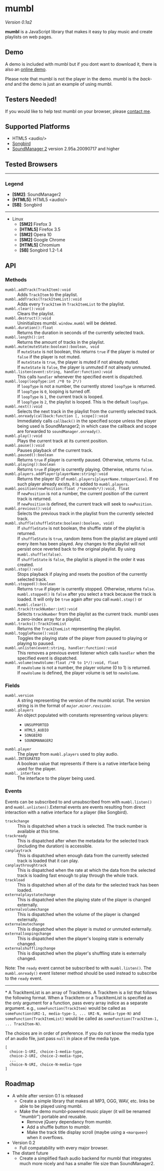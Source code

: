 mumbl
=====

*Version 0.1a2*

**mumbl** is a JavaScript library that makes it easy to play music and create playlists
on web pages.


Demo
----

A demo is included with mumbl but if you dont want to download it, there is also an
[online demo][demo].

Please note that mumbl is not the player in the demo. mumbl is the *back-end* and the
demo is just an example of using mumbl.


Testers Needed!
---------------

If you would like to help test mumbl on your browser, please [contact me][contact].


Supported Platforms
-------------------

 * HTML5 &lt;audio/&gt;
 * [Songbird][sb]
 * [SoundManager 2][sm2] version 2.95a.20090717 and higher


Tested Browsers
---------------

---

### Legend

 * **\[SM2\]**: SoundManager2
 * **\[HTML5\]**: HTML5 &lt;audio/&gt;
 * **\[SB\]**: Songbird 

---

 * Linux
     * **\[SM2\]** Firefox 3
     * **\[HTML5\]** Firefox 3.5
     * **\[SM2\]** Opera 10
     * **\[SM2\]** Google Chrome
     * **\[HTML5\]** Chromium
     * **\[SB\]** Songbird 1.2-1.4


API
---

### Methods

<dl>
  <dt><code>mumbl.addTrack(TrackItem):void</code></dt>
  <dd>Adds <code>TrackItem</code> to the playlist.</dd>

  <dt><code>mumbl.addTracks(TrackItemList):void</code></dt>
  <dd>
    Adds every <code>TrackItem</code> in <code>TrackItemList</code> to the playlist.
  </dd>

  <dt><code>mumbl.clear():void</code></dt>
  <dd>Clears the playlist.</dd>

  <dt><code>mumbl.destruct():void</code></dt>
  <dd>Uninitializes mumbl. <code>window.mumbl</code> will be deleted.</dd>

  <dt><code>mumbl.duration():float</code></dt>
  <dd>Returns the duration in seconds of the currently selected track.</dd>

  <dt><code>mumbl.length():int</code></dt>
  <dd>Returns the amount of tracks in the playlist.</dd>

  <dt><code>mumbl.mute(muteState:boolean):boolean, void</code></dt>
  <dd>
    If <code>muteState</code> is not boolean, this returns <code>true</code> if the
    player is muted or <code>false</code> if the player is not muted.
    <br />
    If <code>muteState</code> is <code>true</code>, the player is muted if not
    already muted.
    <br />
    If <code>muteState</code> is <code>false</code>, the player is unmuted if not
    already unmuted.
  </dd>

  <dt><code>mumbl.listen(event:string, handler:function):void</code></dt>
  <dd>This calls <code>handler</code> whenever the specified event is dispatched.</dd>

  <dt><code>mumbl.loop(loopType:int /*0 to 2*/)</code></dt>
  <dd>
    If <code>loopType</code> is not a number, the currently stored
    <code>loopType</code> is returned.
    <br />
    If <code>loopType</code> is <code>0</code>, looping is turned off.
    <br />
    If <code>loopType</code> is <code>1</code>, the current track is looped.
    <br />
    If <code>loopType</code> is <code>2</code>, the playlist is looped. This is the
    default <code>loopType</code>.
  </dd>

  <dt><code>mumbl.next():void</code></dt>
  <dd>Selects the next track in the playlist from the currently selected track.</dd>

  <dt><code>mumbl.onready(callback:function [, scope]):void</code></dt>
  <dd>
    Immediately calls <code>callback()</code> in the specified scope unless the player
    being used is SoundManager2; in which case the callback and scope are forwarded to
    <code>soundManager.onready()</code>.
  </dd>

  <dt><code>mumbl.play():void</code></dt>
  <dd>Plays the current track at its current position.</dd>

  <dt><code>mumbl.pause():void</code></dt>
  <dd>Pauses playback of the current track.</dd>

  <dt><code>mumbl.paused():boolean</code></dt>
  <dd>
    Returns <code>true</code> if player is currently paused. Otherwise, returns
    <code>false</code>.
  </dd>

  <dt><code>mumbl.playing():boolean</code></dt>
  <dd>
    Returns <code>true</code> if player is currently playing. Otherwise, returns
    <code>false</code>.
  </dd>

  <dt><code>mumbl.players.addPlayer(playerName:string):void</code></dt>
  <dd>
    Returns the player ID of <code>mumbl.players[playerName.toUpperCase]</code>.
    If no such player already exists, it is added to <code>mumbl.players</code>.
  </dd>

  <dt><code>mumbl.position(newPosition:float /*seconds*/):void, float</code></dt>
  <dd>
    If <code>newPosition</code> is not a number, the current position of the current
    track is returned.
    <br />
    If <code>newPosition</code> is defined, the current track will seek to
    <code>newPosition</code>.
  </dd>

  <dt><code>mumbl.previous():void</code></dt>
  <dd>Selects the previous track in the playlist from the currently selected track.</dd>

  <dt><code>mumbl.shuffle(shuffleState:boolean):boolean, void)</code></dt>
  <dd>
    If <code>shuffleState</code> is not boolean, the shuffle state of the playlist
    is returned.
  </dd>
  <dd>
    If <code>shuffleState</code> is <code>true</code>, random items from the
    playlist are played until every item has been played. Any changes to the playlist
    will not persist once reverted back to the original playlist. By using
    <code>mumbl.shuffle(false)</code>.
    <br />
    If <code>shuffleState</code> is <code>false</code>, the playlist is played in
    the order it was created.
  </dd>

  <dt><code>mumbl.stop():void</code></dt>
  <dd>
    Stops playback if playing and resets the position of the currently selected
    track.
  </dd>

  <dt><code>mumbl.stopped():boolean</code></dt>
  <dd>
    Returns <code>true</code> if player is currently stopped. Otherwise, returns
    <code>false</code>. <code>mumbl.stopped()</code> is <code>false</code> after
    you select a track because the track is loaded. It will only be <code>true</code>
    again after you call <code>mumbl.stop()</code> or <code>mumbl.clear()</code>.
  </dd>

  <dt><code>mumbl.track(trackNumber:int):void</code></dt>
  <dd>
    Selects <code>trackNumber</code> from the playlist as the current track.
    mumbl uses a zero-index array for a playlist.
  </dd>

  <dt><code>mumbl.tracks():TrackItemList</code></dt>
  <dd>Returns the <code>TrackItemList</code> representing the playlist.</dd>

  <dt><code>mumbl.togglePause():void</code></dt>
  <dd>
    Toggles the playing state of the player from paused to playing or playing to
    paused.
  </dd>

  <dt><code>mumbl.unlisten(event:string, handler:function):void</code></dt>
  <dd>
    This removes a previous event listener which calls <code>handler</code> when
    the specified event is dispatched.
  </dd>

  <dt><code>mumbl.volume(newVolume:float /*0 to 1*/):void, float</code></dt>
  <dd>
    If <code>newVolume</code> is not a number, the player volume (0 to 1) is
    returned.
    <br />
    If <code>newVolume</code> is defined, the player volume is set to
    <code>newVolume</code>.
  </dd>
</dl>

### Fields

<dl>
  <dt><code>mumbl.version</code></dt>
  <dd>
    A string representing the version of the mumbl script. The version string is in the
    format of <code><em>major</em>.<em>minor</em>.<em>revision</em></code>.
  </dd>

  <dt><code>mumbl.players</code></dt>
  <dd>An object populated with constants representing various players:
    <ul>
      <li><code>UNSUPPORTED</code></li>
      <li><code>HTML5_AUDIO</code></li>
      <li><code>SONGBIRD</code></li>
      <li><code>SOUNDMANAGER2</code></li>
    </ul>
  </dd>

  <dt><code>mumbl.player</code></dt>
  <dd>The player from <code>mumbl.players</code> used to play audio.</dd>

  <dt><code>mumbl.INTEGRATED</code></dt>
  <dd>
    A boolean value that represents if there is a native interface being used for the
    player.
  </dd>

  <dt><code>mumbl._interface</code></dt>
  <dd>The interface to the player being used.</dd>
</dl>

### Events

Events can be subscribed to and unsubscribed from with `mumbl.listen()` and
`mumbl.unlisten()`.External events are events resulting from direct interaction
with a native interface for a player (like Songbird).

<dl>
  <dt><code>trackchange</code></dt>
  <dd>
    This is dispatched when a track is selected. The track number is available at
    this time.
  </dd>
  
  <dt><code>trackready</code></dt>
  <dd>
    This is dispatched after when the metadata for the selected track (including
    the duration) is accessible.
  </dd>
  
  <dt><code>canplaytrack</code></dt>
  <dd>
    This is dispatched when enough data from the currently selected track is loaded
    that it can play.
  </dd>
  
  <dt><code>canplaythroughtrack</code></dt>
  <dd>
    This is dispatched when the rate at which the data from the selected track is
    loading fast enough to play through the whole track.
  </dd>
  
  <dt><code>trackload</code></dt>
  <dd>
    This is dispatched when all of the data for the selected track has been loaded.
  </dd>
  
  <dt><code>externalplaystatechange</code></dt>
  <dd>This is dispatched when the playing state of the player is changed externally.</dd>
  
  <dt><code>externalvolumechange</code></dt>
  <dd>This is dispatched when the volume of the player is changed externally.</dd>
  
  <dt><code>externalmutechange</code></dt>
  <dd>This is dispatched when the player is muted or unmuted externally.</dd>
  
  <dt><code>externalloopingchange</code></dt>
  <dd>This is dispatched when the player's looping state is externally changed.</dd>
  
  <dt><code>externalshufflingchange</code></dt>
  <dd>This is dispatched when the player's shuffling state is externally changed.</dd>
</dl>

Note: The `ready` event cannot be subscribed to with `mumbl.listen()`. The
`mumbl.onready()` event listener method should be used instead to subscribe to the
`ready` event.

-----

\* A TrackItemList is an array of TrackItems. A TrackItem is a list that follows the
following format. When a TrackItem or a TrackItemList is specified as the only
argument for a function, pass every array indice as a separate argument. e.g.,
`someFunction(TrackItem)` would be called as
`someFunction(URI-1, media-type-1, ... URI-N, media-type-N)`
and `someFunction(TrackItemList)` would be called as
`someFunction(TrackItem-1, ... TrackItem-N)`.


The choices are in order of preference. If you do not know the media type of an audio
file, just pass `null` in place of the media type.

    [
      choice-1-URI, choice-1-media-type,
      choice-2-URI, choice-2-media-type,
      ...
      choice-N-URI, choice-N-media-type
    ]


Roadmap
-------

 * A while after version 0.1 is released
   * Create a simple library that makes all MP3, OGG, WAV, etc. links be able to
     be played using mumbl.
   * Make the demo mumbl-powered music player (it will be renamed "mumblr")
     portable and reusable.
     * Remove jQuery dependancy from mumblr.
     * Add a shuffle button to mumblr.
     * Make the track title display scroll (maybe using a `<marquee>`) when it overflows.
 * Version 0.2
   * Full compatability with every major browser.
 * The distant future
   * Create a simplified flash audio backend for mumbl that integrates much more
     nicely and has a smaller file size than SoundManager2.


  [contact]: http://github.com/eligrey
  [demo]: http://purl.eligrey.com/mumbl/demo
  [sb]: http://getsongbird.com/
  [sm2]: http://www.schillmania.com/projects/soundmanager2/
  [bug15169]: http://bugzilla.songbirdnest.com/show_bug.cgi?id=15169
